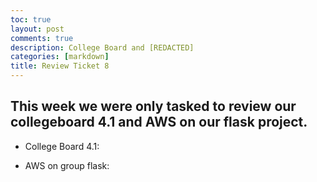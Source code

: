 ```yaml
---
toc: true
layout: post
comments: true
description: College Board and [REDACTED]
categories: [markdown]
title: Review Ticket 8
--- 
```


## This week we were only tasked to review our collegeboard 4.1 and AWS on our flask project. 

- College Board 4.1: 

- AWS on group flask: 